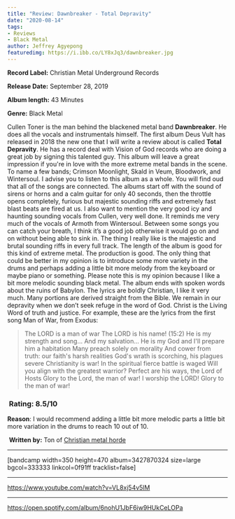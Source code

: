 ```yaml
---
title: "Review: Dawnbreaker - Total Depravity"
date: "2020-08-14"
tags:
- Reviews
- Black Metal
author: Jeffrey Agyepong
featuredimg: https://i.ibb.co/LY8xJq3/dawnbreaker.jpg
---
```


**Record Label:** Christian Metal Underground Records

**Release Date:** September 28, 2019

**Album length:** 43 Minutes

**Genre:** Black Metal

Cullen Toner is the man behind the blackened metal band **Dawnbreaker**. He does all the vocals and instrumentals himself. The first album Deus Vult has released in 2018 the new one that I will write a review about is called **Total Depravity**. He has a record deal with Vision of God records who are doing a great job by signing this talented guy. This album will leave a great impression if you're in love with the more extreme metal bands in the scene. To name a few bands; Crimson Moonlight, Skald in Veum, Bloodwork, and Wintersoul. I advise you to listen to this album as a whole. You will find oud that all of the songs are connected. The albums start off with the sound of sirens or horns and a calm guitar for only 40 seconds, then the throttle opens completely, furious but majestic sounding riffs and extremely fast blast beats are fired at us. I also want to mention the very good icy and haunting sounding vocals from Cullen, very well done. It reminds me very much of the vocals of Armoth from Wintersoul. Between some songs you can catch your breath, I think it’s a good job otherwise it would go on and on without being able to sink in. The thing I really like is the majestic and brutal sounding riffs in every full track. The length of the album is good for this kind of extreme metal. The production is good. The only thing that could be better in my opinion is to introduce some more variety in the drums and perhaps adding a little bit more melody from the keyboard or maybe piano or something. Please note this is my opinion because I like a bit more melodic sounding black metal. The album ends with spoken words about the ruins of Babylon. The lyrics are boldly Christian, I like it very much. Many portions are derived straight from the Bible. We remain in our depravity when we don’t seek refuge in the word of God. Christ is the Living Word of truth and justice. For example, these are the lyrics from the first song Man of War, from Exodus:

> The LORD is a man of war The LORD is his name! (15:2) He is my strength and song... And my salvation... He is my God and I'll prepare him a habitation Many preach solely on morality And cower from truth: our faith's harsh realities God's wrath is scorching, his plagues severe Christianity is war! In the spiritual fierce battle is waged Will you align with the greatest warrior? Perfect are his ways, the Lord of Hosts Glory to the Lord, the man of war! I worship the LORD! Glory to the man of war!

###  Rating: 8.5/10

**Reason**: I would recommend adding a little bit more melodic parts a little bit more variation in the drums to reach 10 out of 10.

 **Written by:** Ton of [Christian metal horde](https://web.facebook.com/ChristianmetalHorde/)

* * *

\[bandcamp width=350 height=470 album=3427870324 size=large bgcol=333333 linkcol=0f91ff tracklist=false\]

* * *

https://www.youtube.com/watch?v=VL8xj54v5lM

* * *

https://open.spotify.com/album/6nohU1JbF6iw9HUkCeLOPa
